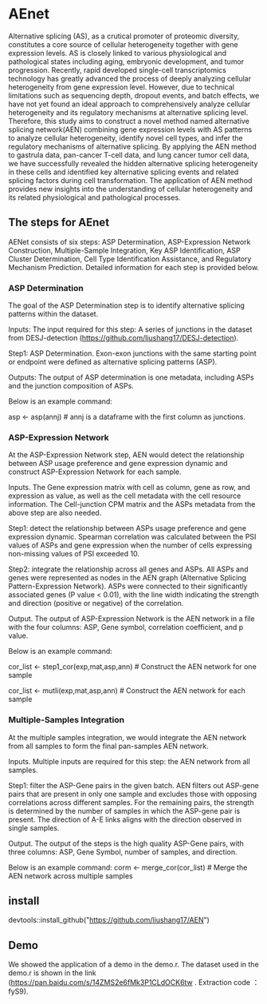# AEnet
Alternative splicing (AS), as a crutical promoter of proteomic diversity, constitutes a core source of cellular heterogeneity together with gene expression levels. AS is closely linked to various physiological and pathological states including aging, embryonic development, and tumor progression. Recently, rapid developed single-cell transcriptomics technology has greatly advanced the process of deeply analyzing cellular heterogeneity from gene expression level. However, due to technical limitations such as sequencing depth, dropout events, and batch effects, we have not yet found an ideal approach to comprehensively analyze cellular heterogeneity and its regulatory mechanisms at alternative splicing level. Therefore, this study aims to construct a novel method named alternative splicing network(AEN) combining gene expression levels with AS patterns to analyze cellular heterogeneity, identify novel cell types, and infer the regulatory mechanisms of alternative splicing. By applying the AEN method to gastrula data, pan-cancer T-cell data, and lung cancer tumor cell data, we have successfully revealed the hidden alternative splicing heterogeneity in these cells and identified key alternative splicing events and related splicing factors during cell transformation. The application of AEN method provides new insights into the understanding of cellular heterogeneity and its related physiological and pathological processes.

## The steps for AEnet
AENet consists of six steps: ASP Determination, ASP-Expression Network Construction, Multiple-Sample Integration, Key ASP Identification, ASP Cluster Determination, Cell Type Identification Assistance, and Regulatory Mechanism Prediction. Detailed information for each step is provided below.

### ASP Determination
The goal of the ASP Determination step is to identify alternative splicing patterns within the dataset.

Inputs: The input required for this step: A series of junctions in the dataset from DESJ-detection (https://github.com/liushang17/DESJ-detection). 

Step1: ASP Determination. Exon-exon junctions with the same starting point or endpoint were defined as alternative splicing patterns (ASP).

Outputs: The output of ASP determination is one metadata, including ASPs and the junction composition of ASPs. 

Below is an example command: 

asp <- asp(annj)  # annj is a dataframe with the first column as junctions.

### ASP-Expression Network
At the ASP-Expression Network step, AEN would detect the relationship between ASP usage preference and gene expression dynamic and construct ASP-Expression Network for each sample. 

Inputs. The Gene expression matrix with cell as column, gene as row, and expression as value, as well as the cell metadata with the cell resource information. The Cell-junction CPM matrix and the ASPs metadata from the above step are also needed. 

Step1: detect the relationship between ASPs usage preference and gene expression dynamic. Spearman correlation was calculated between the PSI values of ASPs and gene expression when the number of cells expressing non-missing values of PSI exceeded 10.

Step2: integrate the relationship across all genes and ASPs. All ASPs and genes were represented as nodes in the AEN graph (Alternative Splicing Pattern-Expression Network). ASPs were connected to their significantly associated genes (P value < 0.01), with the line width indicating the strength and direction (positive or negative) of the correlation.

Output. The output of ASP-Expression Network is the AEN network in a file with the four columns: ASP, Gene symbol, correlation coefficient, and p value.

Below is an example command:

cor_list <- step1_cor(exp,mat,asp,ann) # Construct the AEN network for one sample 

cor_list <- mutli(exp,mat,asp,ann) # Construct the AEN network for each sample

### Multiple-Samples Integration
At the multiple samples integration, we would integrate the AEN network from all samples to form the final pan-samples AEN network. 

Inputs. Multiple inputs are required for this step: the AEN network from all samples.

Step1: filter the ASP-Gene pairs in the given batch. AEN filters out ASP-gene pairs that are present in only one sample and excludes those with opposing correlations across different samples. For the remaining pairs, the strength is determined by the number of samples in which the ASP-gene pair is present. The direction of A-E links aligns with the direction observed in single samples.

Output. The output of the steps is the high quality ASP-Gene pairs, with three columns: ASP, Gene Symbol, number of samples, and direction.

Below is an example command:
corm <- merge_cor(cor_list) # Merge the AEN network across multiple samples

### 

## install
devtools::install_github("https://github.com/liushang17/AEN")

## Demo
We showed the application of a demo in the demo.r. The dataset used in the demo.r is shown in the link (https://pan.baidu.com/s/14ZMS2e6fMk3P1CLdOCK6tw . Extraction code ：fyS9).
